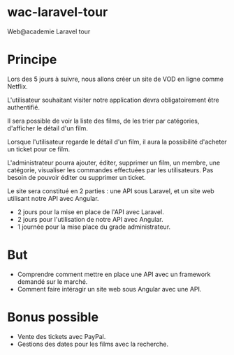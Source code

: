 # wac-laravel-tour

Web@academie Laravel tour

# Principe

Lors des 5 jours à suivre, nous allons créer un site de VOD en ligne comme Netflix.

L'utilisateur souhaitant visiter notre application devra obligatoirement être authentifié.

Il sera possible de voir la liste des films, de les trier par catégories, d'afficher le détail d'un film.

Lorsque l'utilisateur regarde le détail d'un film, il aura la possibilité d'acheter un ticket pour ce film.

L'administrateur pourra ajouter, éditer, supprimer un film, un membre, une catégorie, visualiser les commandes effectuées par les utilisateurs. Pas besoin de pouvoir éditer ou supprimer un ticket.

Le site sera constitué en 2 parties : une API sous Laravel, et un site web utilisant notre API avec Angular.

- 2 jours pour la mise en place de l'API avec Laravel.
- 2 jours pour l'utilisation de notre API avec Angular.
- 1 journée pour la mise place du grade administrateur.

# But

- Comprendre comment mettre en place une API avec un framework demandé sur le marché.
- Comment faire intéragir un site web sous Angular avec une API.

# Bonus possible

- Vente des tickets avec PayPal.
- Gestions des dates pour les films avec la recherche.
